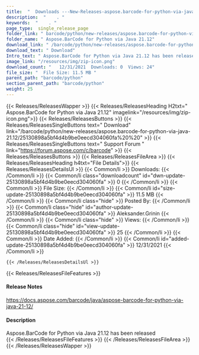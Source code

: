 ```yaml
---
title:  "  Downloads ---New-Releases-aspose.barcode-for-python-via-java-21.12 . " 
description:  "    . " 
keywords:  "    . " 
page_type:  single_release_page
folder_link: " barcode/python/new-releases/aspose.barcode-for-python-via-java-21.12/"
folder_name: " Aspose.BarCode for Python via Java 21.12"
download_link: " /barcode/python/new-releases/aspose.barcode-for-python-via-java-21.12/25130898a5bf4d4b9be0eecd304060fa"
download_text: " Download"
Intro_text: " Aspose.BarCode for Python via Java 21.12 has been released"
image_link: "/resources/img/zip-icon.png"
download_count: "   12/31/2021  Downloads: 0  Views: 24"
file_size: "  File Size: 11.5 MB "
parent_path: "barcode/python"
section_parent_path: "barcode/python"
weight: 25
---
```


{{< Releases/ReleasesWapper >}}
  {{< Releases/ReleasesHeading H2txt=" Aspose.BarCode for Python via Java 21.12" imagelink="/resources/img/zip-icon.png">}}
  {{< Releases/ReleasesButtons >}}
    {{< Releases/ReleasesSingleButtons text=" Download" link="/barcode/python/new-releases/aspose.barcode-for-python-via-java-21.12/25130898a5bf4d4b9be0eecd304060fa%20%20" >}}
    {{< Releases/ReleasesSingleButtons text=" Support Forum " link="https://forum.aspose.com/c/barcode" >}}
  {{< Releases/ReleasesButtons >}}
  {{< Releases/ReleasesFileArea >}}
    {{< Releases/ReleasesHeading h4txt="File Details">}}
    {{< Releases/ReleasesDetailsUl >}}
            {{< Common/li  >}} Downloads: {{< /Common/li >}} 
      {{< Common/li class="downloadcount" id="dwn-update-25130898a5bf4d4b9be0eecd304060fa" >}} 0 {{< /Common/li >}} 
      {{< Common/li  >}} File Size: {{< /Common/li >}} 
      {{< Common/li id="size-update-25130898a5bf4d4b9be0eecd304060fa" >}} 11.5 MB {{< /Common/li >}} 
      {{< Common/li  class="hide" >}} Posted By: {{< /Common/li >}} 
      {{< Common/li class="hide" id="author-update-25130898a5bf4d4b9be0eecd304060fa" >}} Aleksander.Grinin {{< /Common/li >}} 
      {{< Common/li class="hide"  >}} Views: {{< /Common/li >}} 
      {{< Common/li class="hide" id="view-update-25130898a5bf4d4b9be0eecd304060fa" >}} 25 {{< /Common/li >}} 
      {{< Common/li  >}} Date Added: {{< /Common/li >}} 
      {{< Common/li id="added-update-25130898a5bf4d4b9be0eecd304060fa" >}} 12/31/2021 {{< /Common/li >}} 

    {{< /Releases/ReleasesDetailsUl >}}

  {{< Releases/ReleasesFileFeatures >}}
      <h4>Release Notes</h4><div><a href="https://docs.aspose.com/barcode/java/aspose-barcode-for-python-via-java-21-12/">https://docs.aspose.com/barcode/java/aspose-barcode-for-python-via-java-21-12/</a></div><h4>Description</h4><div class="HTMLDescription">Aspose.BarCode for Python via Java 21.12 has been released</div>
  {{< /Releases/ReleasesFileFeatures >}}
 {{< /Releases/ReleasesFileArea >}}
{{< /Releases/ReleasesWapper >}}


